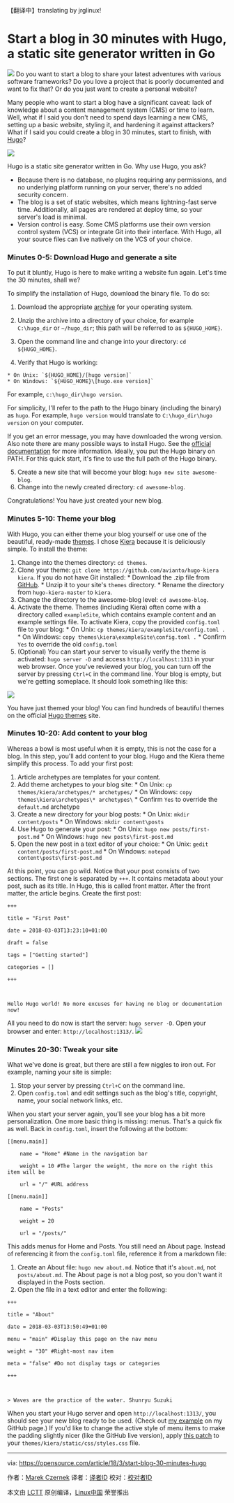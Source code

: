 【翻译中】translating by jrglinux!


Start a blog in 30 minutes with Hugo, a static site generator written in Go
======

![](https://opensource.com/sites/default/files/styles/image-full-size/public/lead-images/programming-code-keyboard-laptop-music-headphones.png?itok=EQZ2WKzy)
Do you want to start a blog to share your latest adventures with various software frameworks? Do you love a project that is poorly documented and want to fix that? Or do you just want to create a personal website?

Many people who want to start a blog have a significant caveat: lack of knowledge about a content management system (CMS) or time to learn. Well, what if I said you don't need to spend days learning a new CMS, setting up a basic website, styling it, and hardening it against attackers? What if I said you could create a blog in 30 minutes, start to finish, with [Hugo][1]?

![](https://opensource.com/sites/default/files/styles/panopoly_image_original/public/u128651/hugo_1.png?itok=JgxBSOBG)

Hugo is a static site generator written in Go. Why use Hugo, you ask?

  * Because there is no database, no plugins requiring any permissions, and no underlying platform running on your server, there's no added security concern.
  * The blog is a set of static websites, which means lightning-fast serve time. Additionally, all pages are rendered at deploy time, so your server's load is minimal.
  * Version control is easy. Some CMS platforms use their own version control system (VCS) or integrate Git into their interface. With Hugo, all your source files can live natively on the VCS of your choice.



### Minutes 0-5: Download Hugo and generate a site

To put it bluntly, Hugo is here to make writing a website fun again. Let's time the 30 minutes, shall we?

To simplify the installation of Hugo, download the binary file. To do so:

  1. Download the appropriate [archive][2] for your operating system.

  2. Unzip the archive into a directory of your choice, for example `C:\hugo_dir` or `~/hugo_dir`; this path will be referred to as `${HUGO_HOME}`.

  3. Open the command line and change into your directory: `cd ${HUGO_HOME}`.

  4. Verify that Hugo is working:

    * On Unix: `${HUGO_HOME}/[hugo version]`
    * On Windows: `${HUGO_HOME}\[hugo.exe version]`
For example, `c:\hugo_dir\hugo version`.

For simplicity, I'll refer to the path to the Hugo binary (including the binary) as `hugo`. For example, `hugo version` would translate to `C:\hugo_dir\hugo version` on your computer.

If you get an error message, you may have downloaded the wrong version. Also note there are many possible ways to install Hugo. See the [official documentation][3] for more information. Ideally, you put the Hugo binary on PATH. For this quick start, it's fine to use the full path of the Hugo binary.



  5. Create a new site that will become your blog: `hugo new site awesome-blog`.
  6. Change into the newly created directory: `cd awesome-blog`.



Congratulations! You have just created your new blog.

### Minutes 5-10: Theme your blog

With Hugo, you can either theme your blog yourself or use one of the beautiful, ready-made [themes][4]. I chose [Kiera][5] because it is deliciously simple. To install the theme:

  1. Change into the themes directory: `cd themes`.
  2. Clone your theme: `git clone https://github.com/avianto/hugo-kiera kiera`. If you do not have Git installed:
    * Download the .zip file from [GitHub][5].
    * Unzip it to your site's `themes` directory.
    * Rename the directory from `hugo-kiera-master` to `kiera`.
  3. Change the directory to the awesome-blog level: `cd awesome-blog`.
  4. Activate the theme. Themes (including Kiera) often come with a directory called `exampleSite`, which contains example content and an example settings file. To activate Kiera, copy the provided `config.toml` file to your blog:
    * On Unix: `cp themes/kiera/exampleSite/config.toml .`
    * On Windows: `copy themes\kiera\exampleSite\config.toml .`
    * Confirm `Yes` to override the old `config.toml`
  5. (Optional) You can start your server to visually verify the theme is activated: `hugo server -D` and access `http://localhost:1313` in your web browser. Once you've reviewed your blog, you can turn off the server by pressing `Ctrl+C` in the command line. Your blog is empty, but we're getting someplace. It should look something like this:

![](https://opensource.com/sites/default/files/styles/panopoly_image_original/public/u128651/hugo_2.png?itok=PINOIOSU)

You have just themed your blog! You can find hundreds of beautiful themes on the official [Hugo themes][4] site.

### Minutes 10-20: Add content to your blog

Whereas a bowl is most useful when it is empty, this is not the case for a blog. In this step, you'll add content to your blog. Hugo and the Kiera theme simplify this process. To add your first post:

  1. Article archetypes are templates for your content.
  2. Add theme archetypes to your blog site:
    * On Unix: `cp themes/kiera/archetypes/* archetypes/`
    * On Windows: `copy themes\kiera\archetypes\* archetypes\`
    * Confirm `Yes` to override the `default.md` archetype
  3. Create a new directory for your blog posts:
    * On Unix: `mkdir content/posts`
    * On Windows: `mkdir content\posts`
  4. Use Hugo to generate your post:
    * On Unix: `hugo new posts/first-post.md`
    * On Windows: `hugo new posts\first-post.md`
  5. Open the new post in a text editor of your choice:
    * On Unix: `gedit content/posts/first-post.md`
    * On Windows: `notepad content\posts\first-post.md`



At this point, you can go wild. Notice that your post consists of two sections. The first one is separated by `+++`. It contains metadata about your post, such as its title. In Hugo, this is called front matter. After the front matter, the article begins. Create the first post:
```
+++

title = "First Post"

date = 2018-03-03T13:23:10+01:00

draft = false

tags = ["Getting started"]

categories = []

+++



Hello Hugo world! No more excuses for having no blog or documentation now!

```

All you need to do now is start the server: `hugo server -D`. Open your browser and enter: `http://localhost:1313/`.
![](https://opensource.com/sites/default/files/styles/panopoly_image_original/public/u128651/hugo_3.png?itok=I-_v0qLx)

### Minutes 20-30: Tweak your site

What we've done is great, but there are still a few niggles to iron out. For example, naming your site is simple:

  1. Stop your server by pressing `Ctrl+C` on the command line.
  2. Open `config.toml` and edit settings such as the blog's title, copyright, name, your social network links, etc.



When you start your server again, you'll see your blog has a bit more personalization. One more basic thing is missing: menus. That's a quick fix as well. Back in `config.toml`, insert the following at the bottom:
```
[[menu.main]]

    name = "Home" #Name in the navigation bar

    weight = 10 #The larger the weight, the more on the right this item will be

    url = "/" #URL address

[[menu.main]]

    name = "Posts"

    weight = 20

    url = "/posts/"

```

This adds menus for Home and Posts. You still need an About page. Instead of referencing it from the `config.toml` file, reference it from a markdown file:

  1. Create an About file: `hugo new about.md`. Notice that it's `about.md`, not `posts/about.md`. The About page is not a blog post, so you don't want it displayed in the Posts section.
  2. Open the file in a text editor and enter the following:


```
+++

title = "About"

date = 2018-03-03T13:50:49+01:00

menu = "main" #Display this page on the nav menu

weight = "30" #Right-most nav item

meta = "false" #Do not display tags or categories

+++



> Waves are the practice of the water. Shunryu Suzuki

```

When you start your Hugo server and open `http://localhost:1313/`, you should see your new blog ready to be used. (Check out [my example][6] on my GitHub page.) If you'd like to change the active style of menu items to make the padding slightly nicer (like the GitHub live version), apply [this patch][7] to your `themes/kiera/static/css/styles.css` file.

--------------------------------------------------------------------------------

via: https://opensource.com/article/18/3/start-blog-30-minutes-hugo

作者：[Marek Czernek][a]
译者：[译者ID](https://github.com/译者ID)
校对：[校对者ID](https://github.com/校对者ID)

本文由 [LCTT](https://github.com/LCTT/TranslateProject) 原创编译，[Linux中国](https://linux.cn/) 荣誉推出

[a]:https://opensource.com/users/mczernek
[1]:https://gohugo.io/
[2]:https://github.com/gohugoio/hugo/releases
[3]:https://gohugo.io/getting-started/installing/
[4]:https://themes.gohugo.io/
[5]:https://github.com/avianto/hugo-kiera
[6]:https://m-czernek.github.io/awesome-blog/
[7]:https://github.com/avianto/hugo-kiera/pull/18/files
